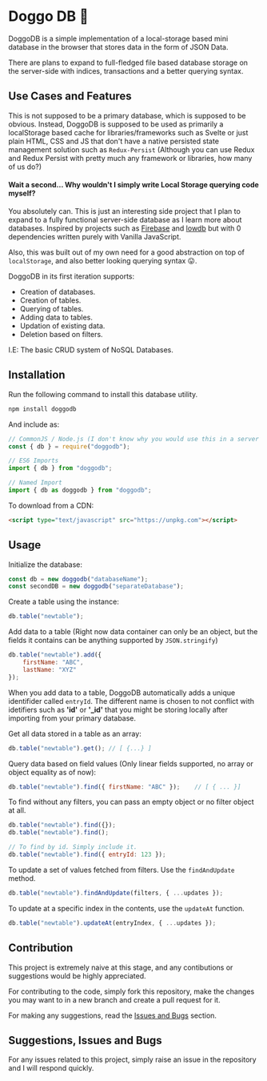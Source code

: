 # Doggo DB 🐶

DoggoDB is a simple implementation of a local-storage based mini database in the browser that stores data in the form of JSON Data.

There are plans to expand to full-fledged file based database storage on the server-side with indices, transactions and a better querying syntax.

## Use Cases and Features

This is not supposed to be a primary database, which is supposed to be obvious. Instead, DoggoDB is supposed to be used as primarily a localStorage based cache for libraries/frameworks such as Svelte or just plain HTML, CSS and JS that don't have a native persisted state management solution such as `Redux-Persist` (Although you can use Redux and Redux Persist with pretty much any framework or libraries, how many of us do?)

#### Wait a second... Why wouldn't I simply write Local Storage querying code myself?

You absolutely can. This is just an interesting side project that I plan to expand to a fully functional server-side database as I learn more about databases. Inspired by projects such as [Firebase](https://firebase.google.com) and [lowdb](https://github.com/typicode/lowdb) but with 0 dependencies written purely with Vanilla JavaScript.

Also, this was built out of my own need for a good abstraction on top of `localStorage`, and also better looking querying syntax 😛.

DoggoDB in its first iteration supports:
- Creation of databases.
- Creation of tables.
- Querying of tables.
- Adding data to tables.
- Updation of existing data.
- Deletion based on filters.

I.E: The basic CRUD system of NoSQL Databases.

## Installation

Run the following command to install this database utility.

```bash
npm install doggodb
```
And include as:

```javascript
// CommonJS / Node.js (I don't know why you would use this in a server environment at this stage.)
const { db } = require("doggodb");

// ES6 Imports
import { db } from "doggodb";

// Named Import
import { db as doggodb } from "doggodb";
```

To download from a CDN:

```html
<script type="text/javascript" src="https://unpkg.com"></script>
```

## Usage

Initialize the database:

```js
const db = new doggodb("databaseName");
const secondDB = new doggodb("separateDatabase");
```

Create a table using the instance:

```js
db.table("newtable");
```

Add data to a table (Right now data container can only be an object, but the fields it contains can be anything supported by `JSON.stringify`)

```js
db.table("newtable").add({ 
	firstName: "ABC", 
	lastName: "XYZ"
});
```

When you add data to a table, DoggoDB automatically adds a unique identifider called `entryId`. The different name is chosen to not conflict with idetifiers such as **'id'** or **'_id'** that you might be storing locally after importing from your primary database.

Get all data stored in a table as an array:

```js
db.table("newtable").get();	// [ {...} ]
```

Query data based on field values (Only linear fields supported, no array or object equality as of now):

```js
db.table("newtable").find({ firstName: "ABC" });	// [ { ... }]
```

To find without any filters, you can pass an empty object or no filter object at all.

```js
db.table("newtable").find({});
db.table("newtable").find();

// To find by id. Simply include it.
db.table("newtable").find({ entryId: 123 });
```

To update a set of values fetched from filters. Use the `findAndUpdate` method.

```js
db.table("newtable").findAndUpdate(filters, { ...updates });
```

To update at a specific index in the contents, use the `updateAt` function.

```js
db.table("newtable").updateAt(entryIndex, { ...updates });
```

## Contribution

This project is extremely naive at this stage, and any contibutions or suggestions would be highly appreciated. 

For contributing to the code, simply fork this repository, make the changes you may want to in a new branch and create a pull request for it.

For making any suggestions, read the [Issues and Bugs](#suggestions-issues-and-bugs) section.

## Suggestions, Issues and Bugs

For any issues related to this project, simply raise an issue in the repository and I will respond quickly.